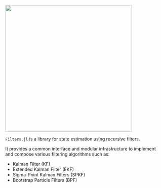 [<img src="https://github.com/user-attachments/assets/eb611957-9f9c-4d1d-8965-3f3989f010d1" width="400"/>](image.png)

`Filters.jl` is a library for state estimation using recursive filters.

It provides a common interface and modular infrastructure to implement and compose various 
filtering algorithms such as:

- Kalman Filter (KF)
- Extended Kalman Filter (EKF)
- Sigma-Point Kalman Filters (SPKF)
- Bootstrap Particle Filters (BPF)
